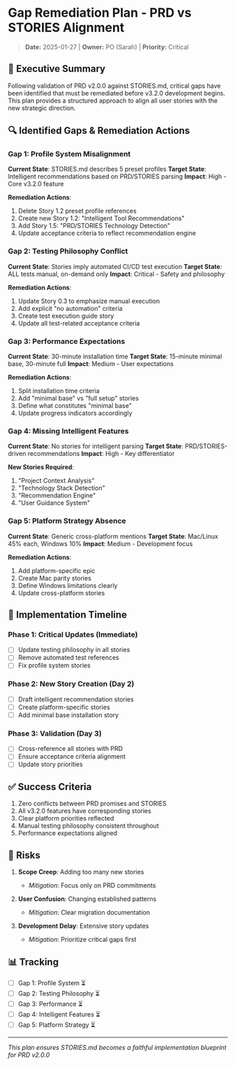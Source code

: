 # Gap Remediation Plan - PRD vs STORIES Alignment

> **Date:** 2025-01-27 | **Owner:** PO (Sarah) | **Priority:** Critical

## 🎯 Executive Summary

Following validation of PRD v2.0.0 against STORIES.md, critical gaps have been identified that must be remediated before v3.2.0 development begins. This plan provides a structured approach to align all user stories with the new strategic direction.

## 🔍 Identified Gaps & Remediation Actions

### Gap 1: Profile System Misalignment

**Current State**: STORIES.md describes 5 preset profiles
**Target State**: Intelligent recommendations based on PRD/STORIES parsing
**Impact**: High - Core v3.2.0 feature

**Remediation Actions**:
1. Delete Story 1.2 preset profile references
2. Create new Story 1.2: "Intelligent Tool Recommendations"
3. Add Story 1.5: "PRD/STORIES Technology Detection"
4. Update acceptance criteria to reflect recommendation engine

### Gap 2: Testing Philosophy Conflict

**Current State**: Stories imply automated CI/CD test execution
**Target State**: ALL tests manual, on-demand only
**Impact**: Critical - Safety and philosophy

**Remediation Actions**:
1. Update Story 0.3 to emphasize manual execution
2. Add explicit "no automation" criteria
3. Create test execution guide story
4. Update all test-related acceptance criteria

### Gap 3: Performance Expectations

**Current State**: 30-minute installation time
**Target State**: 15-minute minimal base, 30-minute full
**Impact**: Medium - User expectations

**Remediation Actions**:
1. Split installation time criteria
2. Add "minimal base" vs "full setup" stories
3. Define what constitutes "minimal base"
4. Update progress indicators accordingly

### Gap 4: Missing Intelligent Features

**Current State**: No stories for intelligent parsing
**Target State**: PRD/STORIES-driven recommendations
**Impact**: High - Key differentiator

**New Stories Required**:
1. "Project Context Analysis" 
2. "Technology Stack Detection"
3. "Recommendation Engine"
4. "User Guidance System"

### Gap 5: Platform Strategy Absence

**Current State**: Generic cross-platform mentions
**Target State**: Mac/Linux 45% each, Windows 10%
**Impact**: Medium - Development focus

**Remediation Actions**:
1. Add platform-specific epic
2. Create Mac parity stories
3. Define Windows limitations clearly
4. Update cross-platform stories

## 📅 Implementation Timeline

### Phase 1: Critical Updates (Immediate)
- [ ] Update testing philosophy in all stories
- [ ] Remove automated test references
- [ ] Fix profile system stories

### Phase 2: New Story Creation (Day 2)
- [ ] Draft intelligent recommendation stories
- [ ] Create platform-specific stories
- [ ] Add minimal base installation story

### Phase 3: Validation (Day 3)
- [ ] Cross-reference all stories with PRD
- [ ] Ensure acceptance criteria alignment
- [ ] Update story priorities

## ✅ Success Criteria

1. Zero conflicts between PRD promises and STORIES
2. All v3.2.0 features have corresponding stories
3. Clear platform priorities reflected
4. Manual testing philosophy consistent throughout
5. Performance expectations aligned

## 🚨 Risks

1. **Scope Creep**: Adding too many new stories
   - *Mitigation*: Focus only on PRD commitments

2. **User Confusion**: Changing established patterns
   - *Mitigation*: Clear migration documentation

3. **Development Delay**: Extensive story updates
   - *Mitigation*: Prioritize critical gaps first

## 📊 Tracking

- [ ] Gap 1: Profile System ⏳
- [ ] Gap 2: Testing Philosophy ⏳
- [ ] Gap 3: Performance ⏳
- [ ] Gap 4: Intelligent Features ⏳
- [ ] Gap 5: Platform Strategy ⏳

---

*This plan ensures STORIES.md becomes a faithful implementation blueprint for PRD v2.0.0*